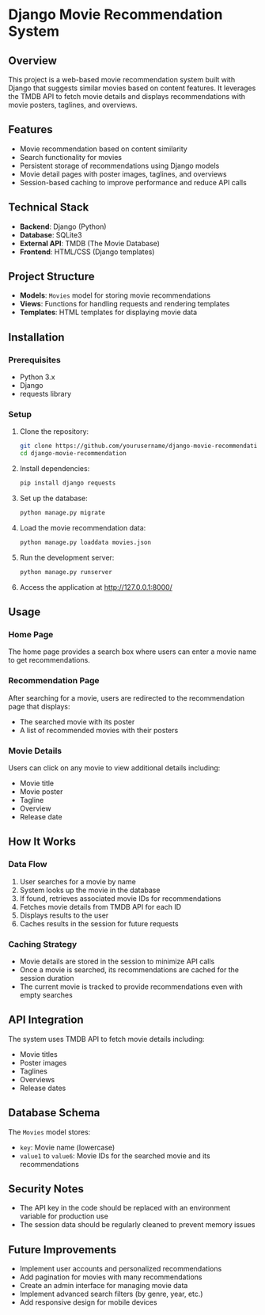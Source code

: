 # Django Movie Recommendation System

## Overview
This project is a web-based movie recommendation system built with Django that suggests similar movies based on content features. It leverages the TMDB API to fetch movie details and displays recommendations with movie posters, taglines, and overviews.

## Features
- Movie recommendation based on content similarity
- Search functionality for movies
- Persistent storage of recommendations using Django models
- Movie detail pages with poster images, taglines, and overviews
- Session-based caching to improve performance and reduce API calls

## Technical Stack
- **Backend**: Django (Python)
- **Database**: SQLite3
- **External API**: TMDB (The Movie Database)
- **Frontend**: HTML/CSS (Django templates)

## Project Structure
- **Models**: `Movies` model for storing movie recommendations
- **Views**: Functions for handling requests and rendering templates
- **Templates**: HTML templates for displaying movie data

## Installation

### Prerequisites
- Python 3.x
- Django
- requests library

### Setup
1. Clone the repository:
   ```bash
   git clone https://github.com/yourusername/django-movie-recommendation.git
   cd django-movie-recommendation
   ```

2. Install dependencies:
   ```bash
   pip install django requests
   ```

3. Set up the database:
   ```bash
   python manage.py migrate
   ```

4. Load the movie recommendation data:
   ```bash
   python manage.py loaddata movies.json
   ```
   
5. Run the development server:
   ```bash
   python manage.py runserver
   ```

6. Access the application at http://127.0.0.1:8000/

## Usage

### Home Page
The home page provides a search box where users can enter a movie name to get recommendations.

### Recommendation Page
After searching for a movie, users are redirected to the recommendation page that displays:
- The searched movie with its poster
- A list of recommended movies with their posters

### Movie Details
Users can click on any movie to view additional details including:
- Movie title
- Movie poster
- Tagline
- Overview
- Release date

## How It Works

### Data Flow
1. User searches for a movie by name
2. System looks up the movie in the database
3. If found, retrieves associated movie IDs for recommendations
4. Fetches movie details from TMDB API for each ID
5. Displays results to the user
6. Caches results in the session for future requests

### Caching Strategy
- Movie details are stored in the session to minimize API calls
- Once a movie is searched, its recommendations are cached for the session duration
- The current movie is tracked to provide recommendations even with empty searches

## API Integration
The system uses TMDB API to fetch movie details including:
- Movie titles
- Poster images
- Taglines
- Overviews
- Release dates

## Database Schema
The `Movies` model stores:
- `key`: Movie name (lowercase)
- `value1` to `value6`: Movie IDs for the searched movie and its recommendations

## Security Notes
- The API key in the code should be replaced with an environment variable for production use
- The session data should be regularly cleaned to prevent memory issues

## Future Improvements
- Implement user accounts and personalized recommendations
- Add pagination for movies with many recommendations
- Create an admin interface for managing movie data
- Implement advanced search filters (by genre, year, etc.)
- Add responsive design for mobile devices
